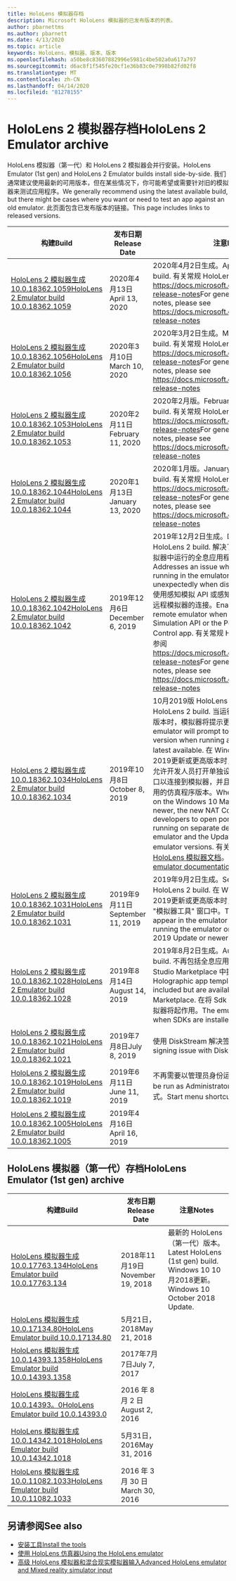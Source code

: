```yaml
---
title: HoloLens 模拟器存档
description: Microsoft HoloLens 模拟器的已发布版本的列表。
author: pbarnettms
ms.author: pbarnett
ms.date: 4/13/2020
ms.topic: article
keywords: HoloLens、模拟器、版本、版本
ms.openlocfilehash: a50be8c83607882996e5981c4be502a0a617a797
ms.sourcegitcommit: d6ac8f1f545fe20cf1e36b83c0e7998b82fd02f8
ms.translationtype: MT
ms.contentlocale: zh-CN
ms.lasthandoff: 04/14/2020
ms.locfileid: "81278155"
---
```

# <a name="hololens-2-emulator-archive"></a><span data-ttu-id="163d7-104">HoloLens 2 模拟器存档</span><span class="sxs-lookup"><span data-stu-id="163d7-104">HoloLens 2 Emulator archive</span></span>

<span data-ttu-id="163d7-105">HoloLens 模拟器（第一代）和 HoloLens 2 模拟器会并行安装。</span><span class="sxs-lookup"><span data-stu-id="163d7-105">HoloLens Emulator (1st gen) and HoloLens 2 Emulator builds install side-by-side.</span></span> <span data-ttu-id="163d7-106">我们通常建议使用最新的可用版本，但在某些情况下，你可能希望或需要针对旧的模拟器来测试应用程序。</span><span class="sxs-lookup"><span data-stu-id="163d7-106">We generally recommend using the latest available build, but there might be cases where you want or need to test an app against an old emulator.</span></span> <span data-ttu-id="163d7-107">此页面包含已发布版本的链接。</span><span class="sxs-lookup"><span data-stu-id="163d7-107">This page includes links to released versions.</span></span>

|  <span data-ttu-id="163d7-108">构建</span><span class="sxs-lookup"><span data-stu-id="163d7-108">Build</span></span> |  <span data-ttu-id="163d7-109">发布日期</span><span class="sxs-lookup"><span data-stu-id="163d7-109">Release Date</span></span> |  <span data-ttu-id="163d7-110">注意</span><span class="sxs-lookup"><span data-stu-id="163d7-110">Notes</span></span> | 
|----------|----------|----------|
|  [<span data-ttu-id="163d7-111">HoloLens 2 模拟器生成10.0.18362.1059</span><span class="sxs-lookup"><span data-stu-id="163d7-111">HoloLens 2 Emulator build 10.0.18362.1059</span></span>](https://go.microsoft.com/fwlink/?linkid=2126826) | <span data-ttu-id="163d7-112">2020年4月13日</span><span class="sxs-lookup"><span data-stu-id="163d7-112">April 13, 2020</span></span> | <span data-ttu-id="163d7-113">2020年4月2日生成。</span><span class="sxs-lookup"><span data-stu-id="163d7-113">April 2020 HoloLens 2 build.</span></span>  <span data-ttu-id="163d7-114">有关常规 HoloLens 2 发行说明，请参阅 https://docs.microsoft.com/hololens/hololens-release-notes</span><span class="sxs-lookup"><span data-stu-id="163d7-114">For general HoloLens 2 release notes, please see https://docs.microsoft.com/hololens/hololens-release-notes</span></span> |
|  [<span data-ttu-id="163d7-115">HoloLens 2 模拟器生成10.0.18362.1056</span><span class="sxs-lookup"><span data-stu-id="163d7-115">HoloLens 2 Emulator build 10.0.18362.1056</span></span>](https://go.microsoft.com/fwlink/?linkid=2121323) | <span data-ttu-id="163d7-116">2020年3月10日</span><span class="sxs-lookup"><span data-stu-id="163d7-116">March 10, 2020</span></span> | <span data-ttu-id="163d7-117">2020年3月2日生成。</span><span class="sxs-lookup"><span data-stu-id="163d7-117">March 2020 HoloLens 2 build.</span></span>  <span data-ttu-id="163d7-118">有关常规 HoloLens 2 发行说明，请参阅 https://docs.microsoft.com/hololens/hololens-release-notes</span><span class="sxs-lookup"><span data-stu-id="163d7-118">For general HoloLens 2 release notes, please see https://docs.microsoft.com/hololens/hololens-release-notes</span></span> |
|  [<span data-ttu-id="163d7-119">HoloLens 2 模拟器生成10.0.18362.1053</span><span class="sxs-lookup"><span data-stu-id="163d7-119">HoloLens 2 Emulator build 10.0.18362.1053</span></span>](https://go.microsoft.com/fwlink/?linkid=2118321) | <span data-ttu-id="163d7-120">2020年2月11日</span><span class="sxs-lookup"><span data-stu-id="163d7-120">February 11, 2020</span></span> | <span data-ttu-id="163d7-121">2020年2月版。</span><span class="sxs-lookup"><span data-stu-id="163d7-121">February 2020 HoloLens 2 build.</span></span>  <span data-ttu-id="163d7-122">有关常规 HoloLens 2 发行说明，请参阅 https://docs.microsoft.com/hololens/hololens-release-notes</span><span class="sxs-lookup"><span data-stu-id="163d7-122">For general HoloLens 2 release notes, please see https://docs.microsoft.com/hololens/hololens-release-notes</span></span> |
|  [<span data-ttu-id="163d7-123">HoloLens 2 模拟器生成10.0.18362.1044</span><span class="sxs-lookup"><span data-stu-id="163d7-123">HoloLens 2 Emulator build 10.0.18362.1044</span></span>](https://go.microsoft.com/fwlink/?linkid=2114824) | <span data-ttu-id="163d7-124">2020年1月13日</span><span class="sxs-lookup"><span data-stu-id="163d7-124">January 13, 2020</span></span> | <span data-ttu-id="163d7-125">2020年1月版。</span><span class="sxs-lookup"><span data-stu-id="163d7-125">January 2020 HoloLens 2 build.</span></span>  <span data-ttu-id="163d7-126">有关常规 HoloLens 2 发行说明，请参阅 https://docs.microsoft.com/hololens/hololens-release-notes</span><span class="sxs-lookup"><span data-stu-id="163d7-126">For general HoloLens 2 release notes, please see https://docs.microsoft.com/hololens/hololens-release-notes</span></span> |
|  [<span data-ttu-id="163d7-127">HoloLens 2 模拟器生成10.0.18362.1042</span><span class="sxs-lookup"><span data-stu-id="163d7-127">HoloLens 2 Emulator build 10.0.18362.1042</span></span>](https://go.microsoft.com/fwlink/?linkid=2112589) | <span data-ttu-id="163d7-128">2019年12月6日</span><span class="sxs-lookup"><span data-stu-id="163d7-128">December 6, 2019</span></span> | <span data-ttu-id="163d7-129">2019年12月2日生成。</span><span class="sxs-lookup"><span data-stu-id="163d7-129">December 2019 HoloLens 2 build.</span></span>  <span data-ttu-id="163d7-130">解决了在显示 pin 面板时，模拟器中运行的全息应用程序将意外挂起的问题。</span><span class="sxs-lookup"><span data-stu-id="163d7-130">Addresses an issue where a Holographic app running in the emulator will be suspended unexpectedly when displaying the pins panel.</span></span>  <span data-ttu-id="163d7-131">使用感知模拟 API 或感知模拟控制应用时启用与远程模拟器的连接。</span><span class="sxs-lookup"><span data-stu-id="163d7-131">Enables connectivity to a remote emulator when using the Perception Simulation API or the Perception Simulation Control app.</span></span>  <span data-ttu-id="163d7-132">有关常规 HoloLens 2 发行说明，请参阅 https://docs.microsoft.com/hololens/hololens-release-notes</span><span class="sxs-lookup"><span data-stu-id="163d7-132">For general HoloLens 2 release notes, please see https://docs.microsoft.com/hololens/hololens-release-notes</span></span> |
|  [<span data-ttu-id="163d7-133">HoloLens 2 模拟器生成10.0.18362.1034</span><span class="sxs-lookup"><span data-stu-id="163d7-133">HoloLens 2 Emulator build 10.0.18362.1034</span></span>](https://go.microsoft.com/fwlink/?linkid=2106649) | <span data-ttu-id="163d7-134">2019年10月8日</span><span class="sxs-lookup"><span data-stu-id="163d7-134">October 8, 2019</span></span> | <span data-ttu-id="163d7-135">10月2019版 HoloLens 2 生成。</span><span class="sxs-lookup"><span data-stu-id="163d7-135">October 2019 HoloLens 2 build.</span></span>  <span data-ttu-id="163d7-136">当运行的版本低于最新的可用版本时，模拟器将提示更新为新版本。</span><span class="sxs-lookup"><span data-stu-id="163d7-136">The emulator will prompt to update to a new version when running a version older than the latest available.</span></span>  <span data-ttu-id="163d7-137">在 Windows 10 上使用模拟器2019更新或更高版本时，新的 NAT 配置选项卡允许开发人员打开单独设备上运行的应用程序的端口以连接到模拟器，并且 "更新" 选项卡将显示可用的仿真程序版本。</span><span class="sxs-lookup"><span data-stu-id="163d7-137">When using the emulator on the Windows 10 May 2019 Update or newer, the new NAT Configuration tab allows developers to open ports for applications running on separate devices to connect to the emulator and the Updates tab shows available emulator versions.</span></span>  <span data-ttu-id="163d7-138">有关更多详细信息，请参阅[HoloLens 模拟器文档](using-the-hololens-emulator.md)。</span><span class="sxs-lookup"><span data-stu-id="163d7-138">See the [HoloLens emulator documentation](using-the-hololens-emulator.md) for additional details.</span></span> |
|  [<span data-ttu-id="163d7-139">HoloLens 2 模拟器生成10.0.18362.1031</span><span class="sxs-lookup"><span data-stu-id="163d7-139">HoloLens 2 Emulator build 10.0.18362.1031</span></span>](https://go.microsoft.com/fwlink/?linkid=2103724) | <span data-ttu-id="163d7-140">2019年9月11日</span><span class="sxs-lookup"><span data-stu-id="163d7-140">September 11, 2019</span></span> | <span data-ttu-id="163d7-141">2019年9月2日生成。</span><span class="sxs-lookup"><span data-stu-id="163d7-141">September 2019 HoloLens 2 build.</span></span>  <span data-ttu-id="163d7-142">在 Windows 10 上运行模拟器2019更新或更高版本时，"网络" 选项卡将显示在 "模拟器工具" 窗口中。</span><span class="sxs-lookup"><span data-stu-id="163d7-142">The Network tab will appear in the emulator Tools window when running the emulator on the Windows 10 May 2019 Update or newer.</span></span> |
|  [<span data-ttu-id="163d7-143">HoloLens 2 模拟器生成10.0.18362.1028</span><span class="sxs-lookup"><span data-stu-id="163d7-143">HoloLens 2 Emulator build 10.0.18362.1028</span></span>](https://go.microsoft.com/fwlink/?linkid=2101019) | <span data-ttu-id="163d7-144">2019年8月14日</span><span class="sxs-lookup"><span data-stu-id="163d7-144">August 14, 2019</span></span> | <span data-ttu-id="163d7-145">2019年8月2日生成。</span><span class="sxs-lookup"><span data-stu-id="163d7-145">August 2019 HoloLens 2 build.</span></span>  <span data-ttu-id="163d7-146">不再包括全息应用程序模板，但 Visual Studio Marketplace 中提供了这些模板。</span><span class="sxs-lookup"><span data-stu-id="163d7-146">Holographic app templates are no longer included but are available in the Visual Studio Marketplace.</span></span>  <span data-ttu-id="163d7-147">在将 Sdk 安装到自定义位置时，模拟器将起作用。</span><span class="sxs-lookup"><span data-stu-id="163d7-147">The emulator will now work when SDKs are installed to a custom location.</span></span> |
|  [<span data-ttu-id="163d7-148">HoloLens 2 模拟器生成10.0.18362.1021</span><span class="sxs-lookup"><span data-stu-id="163d7-148">HoloLens 2 Emulator build 10.0.18362.1021</span></span>](https://go.microsoft.com/fwlink/?linkid=2098508) | <span data-ttu-id="163d7-149">2019年7月8日</span><span class="sxs-lookup"><span data-stu-id="163d7-149">July 8, 2019</span></span> | <span data-ttu-id="163d7-150">使用 DiskStream 解决签名问题</span><span class="sxs-lookup"><span data-stu-id="163d7-150">Addresses a signing issue with DiskStream.dll</span></span> |
|  [<span data-ttu-id="163d7-151">HoloLens 2 模拟器生成10.0.18362.1019</span><span class="sxs-lookup"><span data-stu-id="163d7-151">HoloLens 2 Emulator build 10.0.18362.1019</span></span>](https://go.microsoft.com/fwlink/?linkid=2095316) | <span data-ttu-id="163d7-152">2019年6月11日</span><span class="sxs-lookup"><span data-stu-id="163d7-152">June 11, 2019</span></span> | <span data-ttu-id="163d7-153">不再需要以管理员身份运行。</span><span class="sxs-lookup"><span data-stu-id="163d7-153">No longer needs to be run as Administrator.</span></span>  <span data-ttu-id="163d7-154">添加了开始菜单快捷方式。</span><span class="sxs-lookup"><span data-stu-id="163d7-154">Start menu shortcut added.</span></span> |
|  [<span data-ttu-id="163d7-155">HoloLens 2 模拟器生成10.0.18362.1005</span><span class="sxs-lookup"><span data-stu-id="163d7-155">HoloLens 2 Emulator build 10.0.18362.1005</span></span>](https://go.microsoft.com/fwlink/?linkid=2087187) | <span data-ttu-id="163d7-156">2019年4月16日</span><span class="sxs-lookup"><span data-stu-id="163d7-156">April 16, 2019</span></span> |  |

## <a name="hololens-emulator-1st-gen-archive"></a><span data-ttu-id="163d7-157">HoloLens 模拟器（第一代）存档</span><span class="sxs-lookup"><span data-stu-id="163d7-157">HoloLens Emulator (1st gen) archive</span></span>

|  <span data-ttu-id="163d7-158">构建</span><span class="sxs-lookup"><span data-stu-id="163d7-158">Build</span></span> |  <span data-ttu-id="163d7-159">发布日期</span><span class="sxs-lookup"><span data-stu-id="163d7-159">Release Date</span></span> |  <span data-ttu-id="163d7-160">注意</span><span class="sxs-lookup"><span data-stu-id="163d7-160">Notes</span></span> | 
|----------|----------|----------|
|  [<span data-ttu-id="163d7-161">HoloLens 模拟器生成10.0.17763.134</span><span class="sxs-lookup"><span data-stu-id="163d7-161">HoloLens Emulator build 10.0.17763.134</span></span>](https://go.microsoft.com/fwlink/?linkid=2065980) | <span data-ttu-id="163d7-162">2018年11月19日</span><span class="sxs-lookup"><span data-stu-id="163d7-162">November 19, 2018</span></span> | <span data-ttu-id="163d7-163">最新的 HoloLens （第一代）版本。</span><span class="sxs-lookup"><span data-stu-id="163d7-163">Latest HoloLens (1st gen) build.</span></span> <span data-ttu-id="163d7-164">Windows 10 10 月2018更新。</span><span class="sxs-lookup"><span data-stu-id="163d7-164">Windows 10 October 2018 Update.</span></span> |
|  [<span data-ttu-id="163d7-165">HoloLens 模拟器生成10.0.17134.80</span><span class="sxs-lookup"><span data-stu-id="163d7-165">HoloLens Emulator build 10.0.17134.80</span></span>](https://go.microsoft.com/fwlink/?linkid=874531) | <span data-ttu-id="163d7-166">5月21日，2018</span><span class="sxs-lookup"><span data-stu-id="163d7-166">May 21, 2018</span></span> | 
|  [<span data-ttu-id="163d7-167">HoloLens 模拟器生成10.0.14393.1358</span><span class="sxs-lookup"><span data-stu-id="163d7-167">HoloLens Emulator build 10.0.14393.1358</span></span>](https://go.microsoft.com/fwlink/?linkid=852626) |  <span data-ttu-id="163d7-168">2017年7月7日</span><span class="sxs-lookup"><span data-stu-id="163d7-168">July 7, 2017</span></span> |
|  [<span data-ttu-id="163d7-169">HoloLens 模拟器生成10.0.14393。0</span><span class="sxs-lookup"><span data-stu-id="163d7-169">HoloLens Emulator build 10.0.14393.0</span></span>](https://go.microsoft.com/fwlink/?LinkID=823018) |  <span data-ttu-id="163d7-170">2016 年 8 月 2 日</span><span class="sxs-lookup"><span data-stu-id="163d7-170">August 2, 2016</span></span> |
|  [<span data-ttu-id="163d7-171">HoloLens 模拟器生成10.0.14342.1018</span><span class="sxs-lookup"><span data-stu-id="163d7-171">HoloLens Emulator build 10.0.14342.1018</span></span>](https://go.microsoft.com/fwlink/?LinkID=823018) |  <span data-ttu-id="163d7-172">5月31日，2016</span><span class="sxs-lookup"><span data-stu-id="163d7-172">May 31, 2016</span></span> |
|  [<span data-ttu-id="163d7-173">HoloLens 模拟器生成10.0.11082.1033</span><span class="sxs-lookup"><span data-stu-id="163d7-173">HoloLens Emulator build 10.0.11082.1033</span></span>](https://go.microsoft.com/fwlink/?LinkID=724053) |  <span data-ttu-id="163d7-174">2016 年 3 月 30 日</span><span class="sxs-lookup"><span data-stu-id="163d7-174">March 30, 2016</span></span> |

## <a name="see-also"></a><span data-ttu-id="163d7-175">另请参阅</span><span class="sxs-lookup"><span data-stu-id="163d7-175">See also</span></span>
* [<span data-ttu-id="163d7-176">安装工具</span><span class="sxs-lookup"><span data-stu-id="163d7-176">Install the tools</span></span>](install-the-tools.md)
* [<span data-ttu-id="163d7-177">使用 HoloLens 仿真器</span><span class="sxs-lookup"><span data-stu-id="163d7-177">Using the HoloLens emulator</span></span>](using-the-hololens-emulator.md)
* [<span data-ttu-id="163d7-178">高级 HoloLens 模拟器和混合现实模拟器输入</span><span class="sxs-lookup"><span data-stu-id="163d7-178">Advanced HoloLens emulator and Mixed reality simulator input</span></span>](advanced-hololens-emulator-and-mixed-reality-simulator-input.md)
